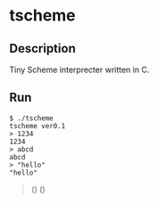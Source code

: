 tscheme
====

## Description

Tiny Scheme interprecter written in C.

## Run
```
$ ./tscheme
tscheme ver0.1
> 1234
1234
> abcd
abcd
> "hello"
"hello"
```
> ()
()
